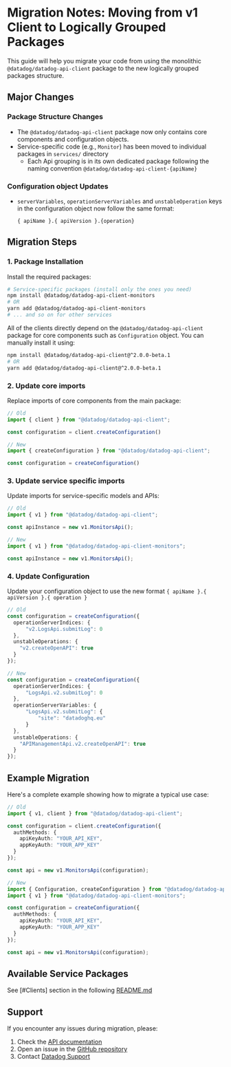 # Migration Notes: Moving from v1 Client to Logically Grouped Packages

This guide will help you migrate your code from using the monolithic `@datadog/datadog-api-client` package to the new logically grouped packages structure.

## Major Changes

### Package Structure Changes
- The `@datadog/datadog-api-client` package now only contains core components and configuration objects.
- Service-specific code (e.g., `Monitor`) has been moved to individual packages in `services/` directory
  - Each Api grouping is in its own dedicated package following the naming convention `@datadog/datadog-api-client-{apiName}`

### Configuration object Updates
- `serverVariables`, `operationServerVariables` and `unstableOperation` keys in the configuration object now follow the same format:

  ```
  { apiName }.{ apiVersion }.{operation}
  ```

## Migration Steps

### 1. Package Installation

Install the required packages:

```bash
# Service-specific packages (install only the ones you need)
npm install @datadog/datadog-api-client-monitors
# OR
yarn add @datadog/datadog-api-client-monitors
# ... and so on for other services
```

All of the clients directly depend on the `@datadog/datadog-api-client` package for core components such as `Configuration` object. 
You can manually install it using:

```bash
npm install @datadog/datadog-api-client@^2.0.0-beta.1
# OR
yarn add @datadog/datadog-api-client@^2.0.0-beta.1
```

### 2. Update core imports
Replace imports of core components from the main package:

```typescript
// Old
import { client } from "@datadog/datadog-api-client";

const configuration = client.createConfiguration()
```

```typescript
// New
import { createConfiguration } from "@datadog/datadog-api-client";

const configuration = createConfiguration()
```

### 3. Update service specific imports
Update imports for service-specific models and APIs:

```typescript
// Old
import { v1 } from "@datadog/datadog-api-client";

const apiInstance = new v1.MonitorsApi();
```

```typescript
// New
import { v1 } from "@datadog/datadog-api-client-monitors";

const apiInstance = new v1.MonitorsApi();
```

### 4. Update Configuration
Update your configuration object to use the new format `{ apiName }.{ apiVersion }.{ operation }`

```typescript
// Old
const configuration = createConfiguration({
  operationServerIndices: {
      "v2.LogsApi.submitLog": 0
  },
  unstableOperations: {
    "v2.createOpenAPI": true
  }
});
```

```typescript
// New
const configuration = createConfiguration({
  operationServerIndices: {
      "LogsApi.v2.submitLog": 0
  },
  operationServerVariables: {
      "LogsApi.v2.submitLog": {
          "site": "datadoghq.eu"
      }
  },
  unstableOperations: {
    "APIManagementApi.v2.createOpenAPI": true
  }
});
```

## Example Migration

Here's a complete example showing how to migrate a typical use case:

```typescript
// Old
import { v1, client } from "@datadog/datadog-api-client";

const configuration = client.createConfiguration({
  authMethods: {
    apiKeyAuth: "YOUR_API_KEY",
    appKeyAuth: "YOUR_APP_KEY"
  }
});

const api = new v1.MonitorsApi(configuration);
```

```typescript
// New
import { Configuration, createConfiguration } from "@datadog/datadog-api-client";
import { v1 } from "@datadog/datadog-api-client-monitors";

const configuration = createConfiguration({
  authMethods: {
    apiKeyAuth: "YOUR_API_KEY",
    appKeyAuth: "YOUR_APP_KEY"
  }
});

const api = new v1.MonitorsApi(configuration);
```

## Available Service Packages

See [#Clients] section in the following [README.md](./packages/datadog-api-client/README.md#clients)

## Support

If you encounter any issues during migration, please:
1. Check the [API documentation](https://docs.datadoghq.com/api/)
2. Open an issue in the [GitHub repository](https://github.com/DataDog/datadog-api-client-typescript)
3. Contact [Datadog Support](https://www.datadoghq.com/support/)
